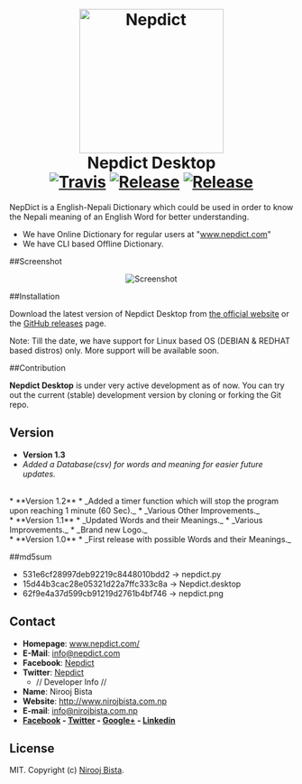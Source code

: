 <h1 align="center">
  <br>
  <img height="256" width="256" src="https://github.com/nirooj56/Nepdict/blob/master/logo.png" alt="Nepdict">
  <br>
  Nepdict Desktop
  <br>
   <a href="https://travis-ci.org/nirooj56/nepdict"><img src="https://travis-ci.org/nirooj56/Nepdict.svg?branch=master" alt="Travis"></a>
  <a href="https://github.com/nirooj56/nepdict/releases"><img src="https://img.shields.io/github/release/nirooj56/nepdict.svg" alt="Release"></a>
  <a href="https://github.com/nirooj56/nepdict/blob/master/Licence"><img src="https://img.shields.io/github/license/nirooj56/nepdict.svg" alt="Release"></a>
  <br>
</h1>

NepDict is a English-Nepali Dictionary which could be used in order to know the Nepali meaning of an English Word for better understanding.

* We have Online Dictionary for regular users at "www.nepdict.com"
* We have CLI based Offline Dictionary.

##Screenshot

<p align="center">
<img src="https://github.com/nirooj56/Nepdict/blob/master/nepdict.png" title="Screenshot">
</p>

##Installation

Download the latest version of Nepdict Desktop from [the official website](https://nepdict.com/download/) or the [GitHub releases](https://github.com/nirooj56/nepdict/releases) page.

Note: Till the date, we have support for Linux based OS (DEBIAN & REDHAT based distros) only. More support will be available soon.

##Contribution

**Nepdict Desktop** is under very active development as of now. You can try out the current (stable) development version by cloning or forking the Git repo.

## Version 
* **Version 1.3**
 * _Added a Database(csv) for words and meaning for easier future updates._
<br>
* **Version 1.2**
 * _Added a timer function which will stop the program upon reaching 1 minute (60 Sec)._
 * _Various Other Improvements._
<br>
* **Version 1.1**
 * _Updated Words and their Meanings._
 * _Various Improvements._
 * _Brand new Logo._
 <br>
* **Version 1.0**
 * _First release with possible Words and their Meanings._

##md5sum
* 531e6cf28997deb92219c8448010bdd2  -> nepdict.py
* 15d44b3cac28e05321d22a7ffc333c8a  -> Nepdict.desktop
* 62f9e4a37d599cb91219d2761b4bf746  -> nepdict.png

## Contact

* **Homepage**: www.nepdict.com/
* **E-Mail**: info@nepdict.com
* **Facebook**: [Nepdict](http://www.facebook.com/nepdict)
* **Twitter**: [Nepdict](http://www.twitter.com/nepdict)
  * // Developer Info //
* **Name**: Nirooj Bista
* **Website**: http://www.nirojbista.com.np
* **E-mail**: info@nirojbista.com.np
* **[Facebook](https://www.facebook.com/niroj56) - [Twitter](https://www.twitter.com/nirooj56) - [Google+](https://plus.google.com/+bistanirooj) - [Linkedin](https://www.linkedin.com/in/nirooj56)**

## License

MIT. Copyright (c) [Nirooj Bista](http://nirojbista.com.np).
